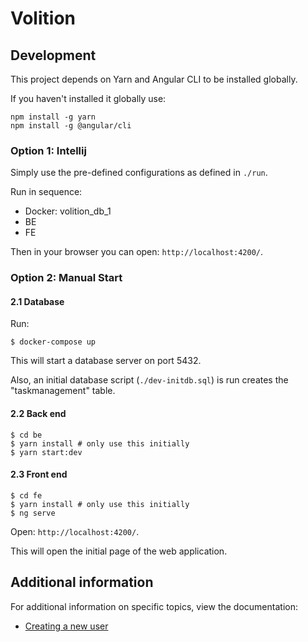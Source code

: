 # Volition

## Development

This project depends on Yarn and Angular CLI to be installed globally.

If you haven't installed it globally use:

```shell
npm install -g yarn
npm install -g @angular/cli
```

### Option 1: Intellij

Simply use the pre-defined configurations as defined in `./run`.

Run in sequence:
- Docker: volition_db_1
- BE
- FE

Then in your browser you can open: `http://localhost:4200/`.

### Option 2: Manual Start

#### 2.1 Database

Run:

```shell
$ docker-compose up
```

This will start a database server on port 5432. 

Also, an initial database script (`./dev-initdb.sql`) is run creates the "taskmanagement" table.

#### 2.2 Back end

```shell
$ cd be
$ yarn install # only use this initially
$ yarn start:dev
```

#### 2.3 Front end

```shell
$ cd fe
$ yarn install # only use this initially
$ ng serve
```

Open: `http://localhost:4200/`.

This will open the initial page of the web application. 

## Additional information

For additional information on specific topics, view the documentation:

- [Creating a new user](./docs/new_user.md)
